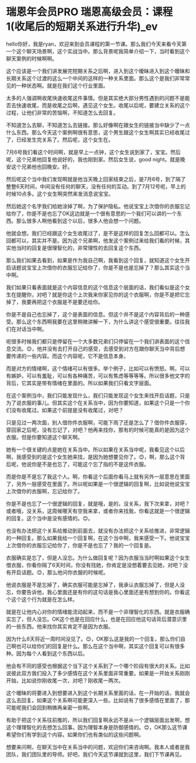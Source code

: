 # 瑞恩年会员PRO 瑞恩高级会员：课程1(收尾后的短期关系进行升华)_ev

hello你好，我是ryan，欢迎来到会员课程的第一节课。那么我们今天来看今天第一个这个聊天场景啊，这个实战当中。那么背景呢我简单介绍一下，当时看到这个聊天案例的时候啊啊。

这个应该是一个我们讲发展完短期关系之后啊，进入到这个暧昧进入到这个暧昧和长期关系这个过渡的这么一个中间的这样的一种关系里面。那么这个是我们非常常见的一种状态啊。就是在我们这个行业里面。

太多的人强调啊收尾快速收尾这件事情。但是其实绝大部分男性遇到的问题不是能否去快速收尾，而是收尾之后啊，遇见这个女生。收尾以后呢，要建立关系的这个过程，让他们非常的苦恼啊，不知道怎么去回复。

不知道怎么去聊，不知道怎么去链接。那么好像啊在跟女生的链接当中缺少了一点什么东西。那么今天这个案例啊很有意思，这个男生跟这个女生啊其实已经收尾过了，已经发生完关系了。然后呢，这个女生在。

7月6号我们看这个时间啊，就是早上一点钟，这个女生说到家了，宝宝。然后呢，这个兄弟他回复他说好的，我也刚到家。然后女生说，good night。就是晚安这个兄弟他也回晚安。好。

然后呢这个当中我们发现啊就是他当天晚上回家结束之后，是7月6号，到了隔了整整6天时间，中间没有任何的聊天，没有任何的互动。到了7月12号呃，早上的时候10点多。这个女生啊突然来发消息说宝宝。

然后她这个名字我们给她涂掉了啊，为了保护隐私。他说宝宝上次借你的衣服忘记给你了，你是不是也忘了OK这边就是一个很有意思的一个我们可以讲的一个东西。那么很多人啊他看到这个以后，很多人他会想一个问题。

他就会想。我们已经跟这个女生收尾过了，是不是这样的回复怎么回都可以。怎么回都可以，其实并不是。因为这个兄弟啊，他发这个案例过来给我们看的时候，其实他当时的回复是很理智化的，非常理性的去回复这个东西。

那么我们如果去看到，如果是作为我自己啊，我看到这个回复，就知道这个女生开启话题说宝宝上次借你的衣服忘记给你了，你是不是也是忘掉了？那么其实这个当中啊。

我们如果只看表面就是这个内容信息的这个信息这个层面的话，我们看似是这个女生在提醒你，对吧？就是你这个上次我来你家见你的这个衣服啊，你是不是把它忘掉了，我要再把这个衣服是不是要还给你。

你是不是自己也忘掉了，这个是表面的信息。但这个并不是这个内容背后的一种感受。那么这个东西啊我要在这里稍微讲解一下，为什么讲这个感受很重要。往往我们在对话当中啊。

呃很多时候我们都只是停留在一个大多数兄弟们只停留在一个我们讲表面的这个信息交流。😊，他并没有去打开自己的感受，去感受到对方在跟你聊天当中背后想要传递的一些内容。而这个内容呢，它不是信息本身。

而是对方的情绪啊，这个情绪可以有很多。举个例子，比如可以有愤怒。啊，可以有嫉妒，可以有羞耻，可以有各种痛苦，可以有焦虑等等等等。所以很多他文字的背后，它其实是带有情绪在里面的。所以如果我们只看文字层面。

在这个案例当中，我们只能发现什么，我们只能发现这个女生来找开启话题，只是为了说衣服的事儿。但其实这个在关系当中，因为你要知道，如果这个只是一个你们没有收尾过。如果这个前提是没有收尾过，对吧？

只是见过一两次面，别人借你件衣服啊，可能下雨了还是怎么了？借你件衣服穿，穿回家之后呢，没有忘记了，对吧？他再来找你，那有的时候可能真的是因为这个衣服。但是你要知道这个聊天啊。

她有一个很关键的点是她在关系当中。所以如果在关系当中呢，我看见这个以后啊，我感受到的是这个女生她来找，是因为她想要见你了。😊，啊，那么这个背后呢，他说你是不是也忘了，可能这个忘了指的不是这件衣服。

而是你是不是忘了我这个人。啊，你看这个后面你看马上就有另外一层意思在里面了，另外一层感受在里面了。所以呢如果是一个很逻辑的回复啊，比如说他说宝宝上次借你的衣服啊，忘记给你了。

你是不是也忘了一个很逻辑的回复，就是哦，是的，没关系，我下次来拿，对吧？或者哦，没关系，这周候哪天有空我来拿，或者你来找我，你看这就是一个很逻辑的回复。这个当中是没有感情的。😊。

也没有办法把这个关系给推动到前面去，就没有办法把这个关系给推进，非常逻辑的一种回复。那么如果我给一个回复啊，在这个当中啊，我来感受一下。他说宝宝上次借你的衣服忘记给你了，你是不是也忘了？我的一个回复是。

衣服确实是忘了，但是人没忘。为什么做回复呢？因为衣服当当时啊如果这个女生借衣服，你看你隔了6天时间，你没有找她，你肯定是没想着要去见她，对吧？没有开启话题。😊，那么他问你衣服的时候呢。

他说衣服是不是忘掉了，确实衣服可能是忘掉了，我承认衣服忘掉了，但是人没忘，你要告诉他，我心里面还是有你的这句话是我心里面还是有想到你的。你看这个这个这个行为就是在怎么样。

就是在让他内心对你的情绪能流动起来，而不是一个非理智化的东西。就是衣服确实忘了，但人没忘。OK这个也是在回应什么，也是在回应他这句话背后潜意识里的一些东西。他来找你其实肯定不是因为衣服。

因为什么6天将近一周时间没见了。😊，OK那么这是我的一个回复。那么你们自己啊也可以给你们的回复是什么。那么在这个当中啊，其实这个回复可以有很多种。因为每个人看到这个东西以后。

他会有不同的感受也根据这个当下这个关系到了一个哪个阶段有很大的关系。比如说彼此双方我们投入了多少感情在这个关系里面非常重要。如果是一开始关系刚刚开始，比如说你刚收尾一次，对吧？刚收尾一两次。

这个暧昧的将要进入到想要进入到这个长期关系里面的话，在一开始的话，我就会这么去回复。如果这个关系啊可能更深入一些。比如说有了很多感情在里面了，那可能呢我们会回到稍微再亲密一些啊。

有助于把这个关系往前推的，所以我们回复啊永远不是从一个逻辑层面出发啊，想这个理理智化的去想怎么回事。因为理智本身是防御感情的。😊，OK那么这节课希望你们有学到这个内容。如果你们也有类似的这些问题啊。

想要来问啊，在聊天当中在关系当中的问题，欢迎你们来咨询啊。我本人或者是我团队，我们团队里的导师。好吧，我们今天这节课就到这里，我们下节课再见。

